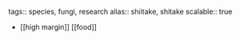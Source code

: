 tags:: species, fungi, research
alias:: shiitake, shitake
scalable:: true

- [[high margin]] [[food]]